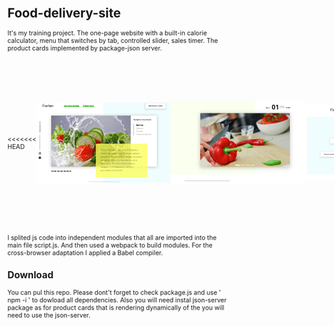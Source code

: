 # Food-delivery-site

It's my training project.
The one-page website with a built-in calorie calculator, menu that switches by tab, controlled slider, sales timer. The product cards implemented by package-json server.

<div style= "
    display: flex;
    justify-content: space-between;
    align-items: center;
    ">
<<<<<<< HEAD
    <img alt="tab menu" src="./Food/img/screenshots/tab_menu.PNG" width="300" />
    <img alt="slider" src="./Food/img/screenshots/slider.PNG" width="300" />
    <img alt="calorie calculator" src="./Food/img/screenshots/calorie_calculator.PNG" width="300" />
    <img alt="sales timer" src="./Food/img/screenshots/sales_timer.PNG" width="300" />
=======
    
    <img alt="tab_menu" src="./Food/img/screenshots/tab_menu.PNG" width="300" />
    <img alt="slider" src="./Food/img/screenshots/slider.PNG" width="300" />
    <img alt="calorie calculator" src="./Food/img/screenshots/calorie_calculator.PNG" width="300" />
    <img alt="sales timer" src="./Food/img/screenshots/sales_timer.PNG" width="400" />
>>>>>>> 8ecaa4b208992566f3bff76ec3f8f5d27c92e09f
</div>

I splited js code into independent modules that all are imported into the main file script.js. And then used a webpack to build modules.
For the cross-browser adaptation I applied a <a src="https://github.com/babel/babel">Babel</a> compiler.

## Download

You can pul this repo.
Please dont't forget to check package.js and use ' npm -i ' to dowload all dependencies.
Also you will need instal <a src='https://github.com/typicode/json-server'>json-server</a> package as for product cards that is rendering dynamically of the you will need to use the json-server.
